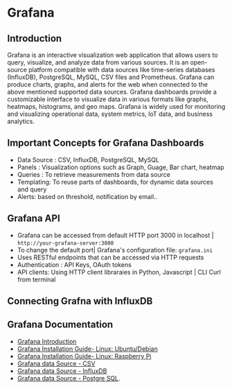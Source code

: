 # Grafana

## Introduction

Grafana is an interactive visualization web application that allows users to query, visualize, and analyze data from various sources. It is an open-source platform compatible with data sources like time-series databases (InfluxDB), PostgreSQL, MySQL, CSV files and Prometheus. Grafana can produce charts, graphs, and alerts for the web when connected to the above mentioned supported data sources. Grafana dashboards provide a customizable interface to visualize data in various formats like graphs, heatmaps, histograms, and geo maps. Grafana is widely used for monitoring and visualizing operational data, system metrics, IoT data, and business analytics.

## Important Concepts for Grafana Dashboards

- Data Source : CSV, InfluxDB, PostgreSQL, MySQL
- Panels : Visualization options such as Graph, Guage, Bar chart, heatmap
- Queries : To retrieve measurements from data source
- Templating: To reuse parts of dashboards, for dynamic data sources and query
- Alerts: based on threshold, notification by email..

## Grafana API

- Grafana can be accessed from default HTTP port 3000 in localhost | `http://your-grafana-server:3000`
- To change the default port| Grafana's configuration file: `grafana.ini`
- Uses RESTful endpoints that can be accessed via HTTP requests
- Authentication : API Keys, OAuth tokens
- API clients: Using HTTP client libraraies in Python, Javascript | CLI Curl from terminal

## Connecting Grafna with InfluxDB

## Grafana Documentation
- [Grafana Introduction](https://grafana.com/docs/grafana/latest/)
- [Grafana Installation Guide- Linux: Ubuntu/Debian](https://grafana.com/docs/grafana/latest/setup-grafana/installation/debian/)
- [Grafana Installation Guide- Linux: Raspberry Pi](https://grafana.com/tutorials/install-grafana-on-raspberry-pi/)
- [Grafana data Source - CSV](https://grafana.com/docs/plugins/marcusolsson-csv-datasource/latest/)
- [Grafana data Source - InfluxDB](https://grafana.com/docs/grafana/latest/datasources/influxdb/)
- [Grafana data Source - Postgre SQL](https://grafana.com/docs/grafana/latest/datasources/postgres/).
